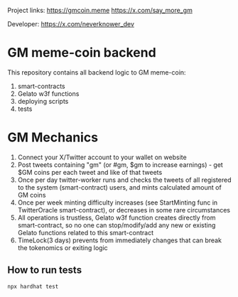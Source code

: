 Project links: https://gmcoin.meme
https://x.com/say_more_gm

Developer: https://x.com/neverknower_dev


# GM meme-coin backend
This repository contains all backend logic to GM meme-coin:
1. smart-contracts
2. Gelato w3f functions
3. deploying scripts
4. tests

# GM Mechanics
1. Connect your X/Twitter account to your wallet on website
2. Post tweets containing "gm" (or #gm, $gm to increase earnings) - get $GM coins per each tweet and like of that tweets
3. Once per day twitter-worker runs and checks the tweets of all registered to the system (smart-contract) users, and mints calculated amount of GM coins
4. Once per week minting difficulty increases (see StartMinting func in TwitterOracle smart-contract), or decreases in some rare circumstances
5. All operations is trustless, Gelato w3f function creates directly from smart-contract, so no one can stop/modify/add any new or existing Gelato functions related to this smart-contract
6. TimeLock(3 days) prevents from immediately changes that can break the tokenomics or exiting logic


## How to run tests
```shell
npx hardhat test
```

